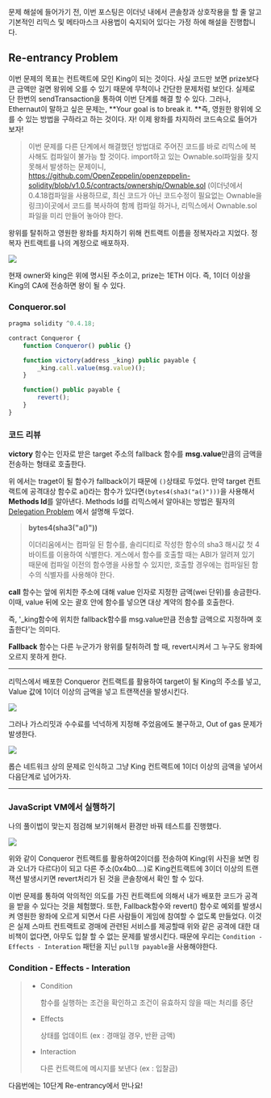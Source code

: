 문제 해설에 들어가기 전,  이번 포스팅은 이더넛 내에서 콘솔창과 상호작용을 할 줄 알고 기본적인 리믹스 및 메타마스크 사용법이 숙지되어 있다는 가정 하에 해설을 진행합니다.



## Re-entrancy Problem

이번 문제의 목표는 컨트랙트에 모인 King이 되는 것이다. 사실 코드만 보면 prize보다 큰 금액만 걸면 왕위에 오를 수 있기 때문에 무척이나 간단한 문제처럼 보인다. 실제로 단 한번의 sendTransaction을 통하여 이번 단계를 해결 할 수 있다. 그러나, Ethernaut이 말하고 싶은 문제는, **Your goal is to break it. **즉, 영원한 왕위에 오를 수 있는 방법을 구하라고 하는 것이다. 자! 이제 왕좌를 차지하러 코드속으로 들어가 보자!



> 이번 문제를 다른 단계에서 해결했던 방법대로 주어진 코드를 바로 리믹스에 복사해도 컴파일이 불가능 할 것이다. import하고 있는 Ownable.sol파일을 찾지 못해서 발생하는 문제이니,  https://github.com/OpenZeppelin/openzeppelin-solidity/blob/v1.0.5/contracts/ownership/Ownable.sol (이더넛에서 0.4.18컴파일을 사용하므로, 최신 코드가 아닌 코드수정이 필요없는 Ownable을 링크)이곳에서 코드를 복사하여 함께 컴파일 하거나, 리믹스에서 Ownable.sol 파일을 미리 만들어 놓아야 한다. 



왕위를 탈취하고 영원한 왕좌를 차지하기 위해 컨트랙트 이름을 정복자라고 지었다. 정복자 컨트랙트를 나의 계정으로 배포하자.

![](C:\Users\hwave\Documents\GitHub\TIL-about-Blockchain\img\King01.png)

현재 owner와 king은 위에 명시된 주소이고, prize는 1ETH 이다. 즉, 1이더 이상을 King의 CA에 전송하면 왕이 될 수 있다.

### Conqueror.sol

```javascript
pragma solidity ^0.4.18;

contract Conqueror {
	function Conqueror() public {}

	function victory(address _king) public payable {
		_king.call.value(msg.value)();
    }

	function() public payable {
        revert();
    }
}
```

### 코드 리뷰

**victory** 함수는 인자로 받은 target 주소의 fallback 함수를 **msg.value**만큼의 금액을 전송하는 형태로 호출한다.

위 에서는 traget이 될 함수가 fallback이기 때문에 `()`상태로 두었다. 만약 target 컨트랙트에 공격대상 함수로 a()라는 함수가 있다면`(bytes4(sha3("a()")))`을 사용해서 **Methods Id**를 알아낸다. Methods Id를 리믹스에서 알아내는 방법은 필자의 [Delegation Problem](https://steemit.com/ethereum/@heuristicwave/delegation-problem) 에서 설명해 두었다.



>**bytes4(sha3("a()"))**
>
>이더리움에서는 컴파일 된 함수를, 솔리디티로 작성한 함수의 sha3 해시값 첫 4바이트를 이용하여 식별한다. 게스에서 함수를 호출할 때는 ABI가 알려져 있기 때문에 컴파일 이전의 함수명을 사용할 수 있지만, 호출할 경우에는 컴파일된 함수의 식별자를 사용해야 한다.



**call** 함수는 앞에 위치한 주소에 대해 value 인자로 지정한 금액(wei 단위)를 송금한다. 이때, value 뒤에 오는 괄호 안에 함수를 넣으면 대상 계약의 함수를 호출한다.

즉, '_king함수에 위치한 fallback함수를 msg.value만큼 전송할 금액으로 지정하며 호출한다'는 의미다.



**Fallback** 함수는 다른 누군가가 왕위를 탈취하려 할 때,  revert시켜서 그 누구도 왕좌에 오르지 못하게 한다.

---

리믹스에서 배포한 Conqueror 컨트랙트를 활용하여 target이 될 King의 주소를 넣고, Value 값에 1이더 이상의 금액을 넣고 트랜잭션을 발생시킨다.

![](C:\Users\hwave\Documents\GitHub\TIL-about-Blockchain\img\King02.png)

그러나 가스리밋과 수수료를 넉넉하게 지정해 주었음에도 불구하고, Out of gas 문제가 발생한다.

![](C:\Users\hwave\Documents\GitHub\TIL-about-Blockchain\img\King03.png)

롭슨 네트워크 상의 문제로 인식하고 그냥 King 컨트랙트에 1이더 이상의 금액을 넣어서 다음단계로 넘어가자.

---

### JavaScript VM에서 실행하기

나의 풀이법이 맞는지 점검해 보기위해서 환경만 바꿔 테스트를 진행했다.

![](C:\Users\hwave\Documents\GitHub\TIL-about-Blockchain\img\King04.png)

위와 같이 Conqueror 컨트랙트를 활용하여2이더를 전송하여 King(위 사진을 보면 킹과 오너가 다르다)이 되고 다른 주소(0x4b0....)로 King컨트랙트에 3이더 이상의 트랜잭션 발생시키면 revert처리가 된 것을 콘솔창에서 확인 할 수 있다.



이번 문제를 통하여 악의적인 의도를 가진 컨트랙트에 의해서 내가 배포한 코드가 공격을 받을 수 있다는 것을 체험했다. 또한, Fallback함수와 revert() 함수로 예외를 발생시켜 영원한 왕좌에 오르게 되면서 다른 사람들이 게임에 참여할 수 없도록 만들었다. 이것은 실제 스마트 컨트랙트로 경매에 관련된 서비스를 제공할때 위와 같은 공격에 대한 대비책이 없다면, 아무도 입찰 할 수 없는 문제를 발생시킨다. 때문에 우리는 `Condition - Effects - Interation` 패턴을 지닌 `pull형 payable`을 사용해야한다. 



### Condition - Effects - Interation

> - Condition
>
>   함수를 실행하는 조건을 확인하고 조건이 유효하지 않을 때는 처리를 중단
>
> - Effects
>
>   상태를 업데이트 (ex : 경매일 경우, 반환 금액)
>
> - Interaction
>
>   다른 컨트랙트에 메시지를 보낸다 (ex : 입찰금)



다음번에는 10단계 Re-entrancy에서 만나요!
